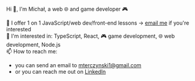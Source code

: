 Hi 👋, I'm Michał, a web 🌐 and game developer 🎮

📖 I offer 1 on 1 JavaScript/web dev/front-end lessons -> [email me](mailto:mterczynski1@gmail.com) if you're interested  
📘 I'm interested in: TypeScript, React, 🎮 game development, 🌐 web development, Node.js  
📫 How to reach me: 
  - you can send an email to [mterczynski1@gmail.com](mailto:mterczynski1@gmail.com)
  - or you can reach me out on [LinkedIn](https://www.linkedin.com/in/mterczynski/)
 
<!-- ![](https://github-readme-stats.vercel.app/api/top-langs/?username=mterczynski&layout=compact) -->
